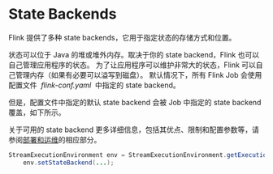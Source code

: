 # State Backends

Flink 提供了多种 state backends，它用于指定状态的存储方式和位置。

状态可以位于 Java 的堆或堆外内存。取决于你的 state backend，Flink 也可以自己管理应用程序的状态。 为了让应用程序可以维护非常大的状态，Flink 可以自己管理内存（如果有必要可以溢写到磁盘）。 默认情况下，所有 Flink Job 会使用配置文件  *flink-conf.yaml*  中指定的 state backend。

但是，配置文件中指定的默认 state backend 会被 Job 中指定的 state backend 覆盖，如下所示。

关于可用的 state backend 更多详细信息，包括其优点、限制和配置参数等，请参阅[部署和运维](https://ci.apache.org/projects/flink/flink-docs-release-1.10/zh/ops/state/state_backends.html)的相应部分。

```java
StreamExecutionEnvironment env = StreamExecutionEnvironment.getExecutionEnvironment();
    env.setStateBackend(...);
```